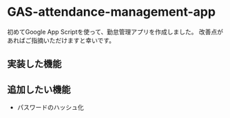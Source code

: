 # GAS-attendance-management-app

初めてGoogle App Scriptを使って、勤怠管理アプリを作成しました。
改善点があればご指摘いただけますと幸いです。

## 実装した機能

## 追加したい機能

- パスワードのハッシュ化
